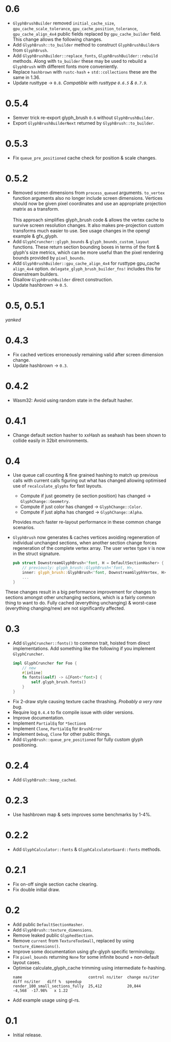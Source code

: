 # 0.6
* `GlyphBrushBuilder` removed `initial_cache_size`, `gpu_cache_scale_tolerance`, `gpu_cache_position_tolerance`, `gpu_cache_align_4x4` public fields replaced by `gpu_cache_builder` field. This change allows the following changes.
* Add `GlyphBrush::to_builder` method to construct `GlyphBrushBuilder`s from `GlyphBrush`.
* Add `GlyphBrushBuilder::replace_fonts`, `GlyphBrushBuilder::rebuild` methods. Along with `to_builder` these may be used to rebuild a `GlyphBrush` with different fonts more conveniently.
* Replace `hashbrown` with `rustc-hash` + `std::collections` these are the same in 1.36.
* Update rusttype -> `0.8`. _Compatible with rusttype `0.6.5` & `0.7.9`._

# 0.5.4
* Semver trick re-export glyph_brush `0.6` without `GlyphBrushBuilder`.
* Export `GlyphBrushBuilderNext` returned by `GlyphBrush::to_builder`.

# 0.5.3
* Fix `queue_pre_positioned` cache check for position & scale changes.

# 0.5.2
* Removed screen dimensions from `process_queued` arguments. `to_vertex` function arguments also no longer include screen dimensions. Vertices should now be given pixel coordinates and use an appropriate projection matrix as a transform.
  <br/><br/>This approach simplifies glyph_brush code & allows the vertex cache to survive screen resolution changes. It also makes pre-projection custom transforms much easier to use. See usage changes in the opengl example & gfx_glyph.
* Add `GlyphCruncher::glyph_bounds` & `glyph_bounds_custom_layout` functions. These return section bounding boxes in terms of the font & glyph's size metrics, which can be more useful than the pixel rendering bounds provided by `pixel_bounds`.
* Add `GlyphBrushBuilder::gpu_cache_align_4x4` for rusttype gpu_cache `align_4x4` option. `delegate_glyph_brush_builder_fns!` includes this for downstream builders.
* Disallow `GlyphBrushBuilder` direct construction.
* Update hashbrown -> `0.5`.

# 0.5, 0.5.1
_yanked_

# 0.4.3
* Fix cached vertices erroneously remaining valid after screen dimension change.
* Update hashbrown -> `0.3`.

# 0.4.2
* Wasm32: Avoid using random state in the default hasher.

# 0.4.1
* Change default section hasher to xxHash as seahash has been shown to collide easily in 32bit environments.

# 0.4
* Use queue call counting & fine grained hashing to match up previous calls with current calls figuring out what has changed allowing optimised use of `recalculate_glyphs` for fast layouts.
  - Compute if just geometry (ie section position) has changed -> `GlyphChange::Geometry`.
  - Compute if just color has changed -> `GlyphChange::Color`.
  - Compute if just alpha has changed -> `GlyphChange::Alpha`.

  Provides much faster re-layout performance in these common change scenarios.
* `GlyphBrush` now generates & caches vertices avoiding regeneration of individual unchanged sections, when another section change forces regeneration of the complete vertex array. The user vertex type `V` is now in the struct signature.
  ```rust
  pub struct DownstreamGlyphBrush<'font, H = DefaultSectionHasher> {
      // previously: glyph_brush::GlyphBrush<'font, H>,
      inner: glyph_brush::GlyphBrush<'font, DownstreamGlyphVertex, H>,
      ...
  }
  ```

These changes result in a big performance improvement for changes to sections amongst other unchanging sections, which is a fairly common thing to want to do. Fully cached (everything unchanging) & worst-case (everything changing/new) are not significantly affected.

# 0.3
* Add `GlyphCruncher::fonts()` to common trait, hoisted from direct implementations. Add something like the following if you implement `GlyphCruncher`.
  ```rust
  impl GlyphCruncher for Foo {
      // new
      #[inline]
      fn fonts(&self) -> &[Font<'font>] {
          self.glyph_brush.fonts()
      }
  }
  ```
* Fix 2-draw style causing texture cache thrashing. _Probably a very rare bug_.
* Require log `0.4.4` to fix compile issue with older versions.
* Improve documentation.
* Implement `PartialEq` for `*Section`s
* Implement `Clone`, `PartialEq` for `BrushError`
* Implement `Debug`, `Clone` for other public things.
* Add `GlyphBrush::queue_pre_positioned` for fully custom glyph positioning.

# 0.2.4
* Add `GlyphBrush::keep_cached`.

# 0.2.3
* Use hashbrown map & sets improves some benchmarks by 1-4%.

# 0.2.2
* Add `GlyphCalculator::fonts` & `GlyphCalculatorGuard::fonts` methods.

# 0.2.1
* Fix on-off single section cache clearing.
* Fix double initial draw.

# 0.2
* Add public `DefaultSectionHasher`.
* Add `GlyphBrush::texture_dimensions`.
* Remove leaked public `GlyphedSection`.
* Remove `current` from `TextureTooSmall`, replaced by using `texture_dimensions()`.
* Improve some documentation using gfx-glyph specific terminology.
* Fix `pixel_bounds` returning `None` for some infinite bound + non-default layout cases.
* Optimise calculate_glyph_cache trimming using intermediate fx-hashing.
  ```
  name                             control ns/iter  change ns/iter  diff ns/iter   diff %  speedup
  render_100_small_sections_fully  25,412           20,844                -4,568  -17.98%   x 1.22
  ```
* Add example usage using gl-rs.

# 0.1
* Initial release.

